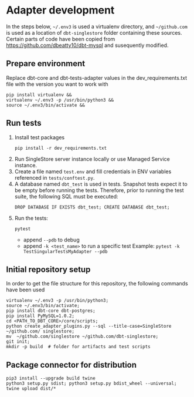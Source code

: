 
# Adapter development
In the steps below, `~/.env3` is used a virtualenv directory, and `~/github.com` is used as a location of `dbt-singlestore` folder containing these sources. Certain parts of code have been copied from 
https://github.com/dbeatty10/dbt-mysql and susequently modified.

## Prepare environment
Replace dbt-core and dbt-tests-adapter values in the dev_requirements.txt file with the version you want to work with 
```
pip install virtualenv &&
virtualenv ~/.env3 -p /usr/bin/python3 &&
source ~/.env3/bin/activate &&
```

## Run tests
1. Install test packages
    ```
    pip install -r dev_requirements.txt
    ```
2. Run SingleStore server instance locally or use Managed Service instance.
3. Create a file named `test.env` and fill credentials in ENV variables referenced in `tests/conftest.py`.
4. A database named `dbt_test` is used in tests. Snapshot tests expect it to be empty before running the tests. Therefore, prior to running the test suite, the following SQL must be executed:
    ```
    DROP DATABASE IF EXISTS dbt_test; CREATE DATABASE dbt_test;
    ```
5. Run the tests:
    ```
    pytest
    ```
    - append `--pdb` to debug
    - append `-k <test_name>` to run a specific test
    Example: `pytest -k TestSingularTestsMyAdapter --pdb`


## Initial repository setup
In order to get the file structure for this repository, the following commands have been used

```
virtualenv ~/.env3 -p /usr/bin/python3;
source ~/.env3/bin/activate;
pip install dbt-core dbt-postgres;
pip install PyMySQL=1.0.2;
cd <PATH_TO_DBT_CORE>/core/scripts;
python create_adapter_plugins.py --sql --title-case=SingleStore ~/github.com/ singlestore;
mv  ~/github.com/singlestore ~/github.com/dbt-singlestore;
git init;
mkdir -p build  # folder for artifacts and test scripts
```

## Package connector for distribution

```
pip3 install --upgrade build twine
python3 setup.py sdist; python3 setup.py bdist_wheel --universal; twine upload dist/*
```
